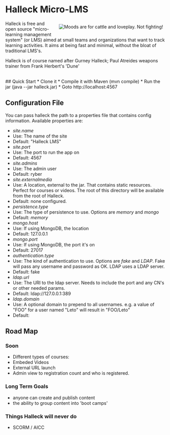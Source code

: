# Halleck Micro-LMS

<img src="http://upload.wikimedia.org/wikipedia/en/0/04/Gurney-1984.jpg" align="right" hspace="10" vspace="10" alt="Moods are for cattle and loveplay. Not fighting!" />
Halleck is free and open source "micro- learning management system" (or LMS) aimed at small teams and organizations that want to track learning activities. It aims at being fast and minimal, without the bloat of traditional LMS's.

Halleck is of course named after Gurney Halleck; Paul Atreides weapons trainer from Frank Herbert's 'Dune'

<br />
## Quick Start
* Clone it
* Compile it with Maven (mvn compile)
* Run the jar (java --jar halleck.jar)
* Goto http://localhost:4567

## Configuration File
You can pass halleck the path to a properties file that contains config information. Available properties are:

* *site.name*
 * Use: The name of the site
 * Default: "Halleck LMS"
* *site.port*
 * Use: The port to run the app on
 * Default: 4567
* *site.admins* 
 * Use: The admin user
 * Default: ryber
* *site.externalmedia*
 * Use: A location, external to the jar. That contains static resources. Perfect for courses or videos. The root of this directory will be available from the root of Halleck.  
 * Default: none configured.
* *persistence.type*
 * Use: The type of persistence to use. Options are *memory* and *mongo* 
 * Default: *memory*
* *mongo.host*
 * Use: If using MongoDB, the location 
 * Default: 127.0.0.1 
* *mongo.port*
 * Use: If using MongoDB,  the port it's on
 * Default: 27017 
* *authentication.type*
 * Use: The kind of authentication to use. Options are *fake* and *LDAP*. Fake will pass any username and password as OK. LDAP uses a LDAP server.
 * Default: fake
* *ldap.url* 
 * Use: The URI to the ldap server. Needs to include the port and any CN's or other needed params.
 * Default: ldap://127.0.0.1:389
* *ldap.domain*
 * Use: A optional domain to prepend to all usernames. e.g. a value of "FOO" for a user named "Leto" will result in "FOO/Leto"
 * Default: 

## Road Map

### Soon
* Different types of courses:
 * Embeded Videos
 * External URL launch
* Admin view to registration count and who is registered.

### Long Term Goals
* anyone can create and publish content
* the ability to group content into 'boot camps'

### Things Halleck will never do
* SCORM / AICC
